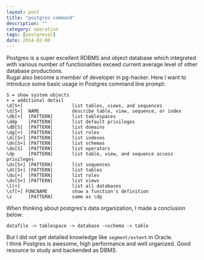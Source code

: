 ```yaml
---
layout: post
title: "postgres command"
description: ""
category: operation
tags: [postgresql]
date: 2014-02-08
---
```

Postgres is a super excellent RDBMS and object database which integreted with various number of functionalities exceed current average level of other database productions.  
Rugal also become a member of developer in pg-hacker. Here I want to introduce some basic usage in Postgres command line prompt:  

```shell
S = show system objects
+ = additional detail
\d[S+]                  list tables, views, and sequences
\d[S+]  NAME            describe table, view, sequence, or index
\db[+]  [PATTERN]       list tablespaces
\ddp    [PATTERN]       list default privileges
\dD[S]  [PATTERN]       list domains
\dg[+]  [PATTERN]       list roles
\di[S+] [PATTERN]       list indexes
\dn[S+] [PATTERN]       list schemas
\do[S]  [PATTERN]       list operators
\dp     [PATTERN]       list table, view, and sequence access privileges
\ds[S+] [PATTERN]       list sequences
\dt[S+] [PATTERN]       list tables
\du[+]  [PATTERN]       list roles
\dv[S+] [PATTERN]       list views
\l[+]                   list all databases
\sf[+] FUNCNAME         show a function's definition
\z      [PATTERN]       same as \dp
```

When thinking about postgres's data organization, I made a conclusion below:  

    datafile -> tablespace -> database ->schema -> table

But I did not get detailed knowledge like `segment/extent` in Oracle.  
I think Postgres is awesome, high performance and well organized.  Good resource to study and backended as DBMS.
